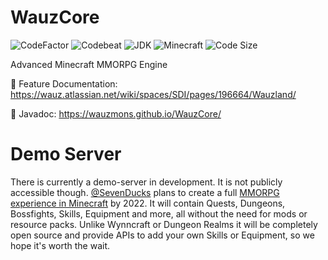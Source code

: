 # WauzCore
![CodeFactor](https://www.codefactor.io/repository/github/wauzmons/wauzcore/badge)
![Codebeat](https://codebeat.co/badges/ddcb8361-5bb9-4988-b3c7-51f34db15f21)
![JDK](https://img.shields.io/badge/Java-8-orange.svg)
![Minecraft](https://img.shields.io/badge/Minecraft-PaperMC%201.14.4-orange.svg)
![Code Size](https://img.shields.io/github/languages/code-size/Wauzmons/WauzCore)

Advanced Minecraft MMORPG Engine

:blue_book: Feature Documentation: https://wauz.atlassian.net/wiki/spaces/SDI/pages/196664/Wauzland/

:orange_book: Javadoc: https://wauzmons.github.io/WauzCore/

# Demo Server
There is currently a demo-server in development. It is not publicly accessible though. [@SevenDucks](https://github.com/SevenDucks) plans to create a full [MMORPG experience in Minecraft](https://www.wauz.eu) by 2022. It will contain Quests, Dungeons, Bossfights, Skills, Equipment and more, all without the need for mods or resource packs. Unlike Wynncraft or Dungeon Realms it will be completely open source and provide APIs to add your own Skills or Equipment, so we hope it's worth the wait.
